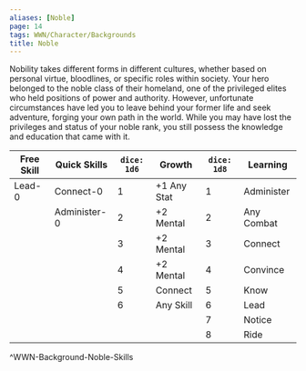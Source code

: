 ```yaml
---
aliases: [Noble]
page: 14
tags: WWN/Character/Backgrounds
title: Noble
---
```


Nobility takes different forms in different cultures, whether based on personal virtue, bloodlines, or specific roles within society. Your hero belonged to the noble class of their homeland, one of the privileged elites who held positions of power and authority. However, unfortunate circumstances have led you to leave behind your former life and seek adventure, forging your own path in the world. While you may have lost the privileges and status of your noble rank, you still possess the knowledge and education that came with it.

| Free Skill | Quick Skills | `dice: 1d6` | Growth      | `dice: 1d8` | Learning   |
| ---------- | ------------ | ----------- | ----------- | ----------- | ---------- |
| Lead-0     | Connect-0    | 1           | +1 Any Stat | 1           | Administer |
|            | Administer-0 | 2           | +2 Mental   | 2           | Any Combat |
|            |              | 3           | +2 Mental   | 3           | Connect    |
|            |              | 4           | +2 Mental   | 4           | Convince   |
|            |              | 5           | Connect     | 5           | Know       |
|            |              | 6           | Any Skill   | 6           | Lead       |
|            |              |             |             | 7           | Notice     |
|            |              |             |             | 8           | Ride       |
^WWN-Background-Noble-Skills